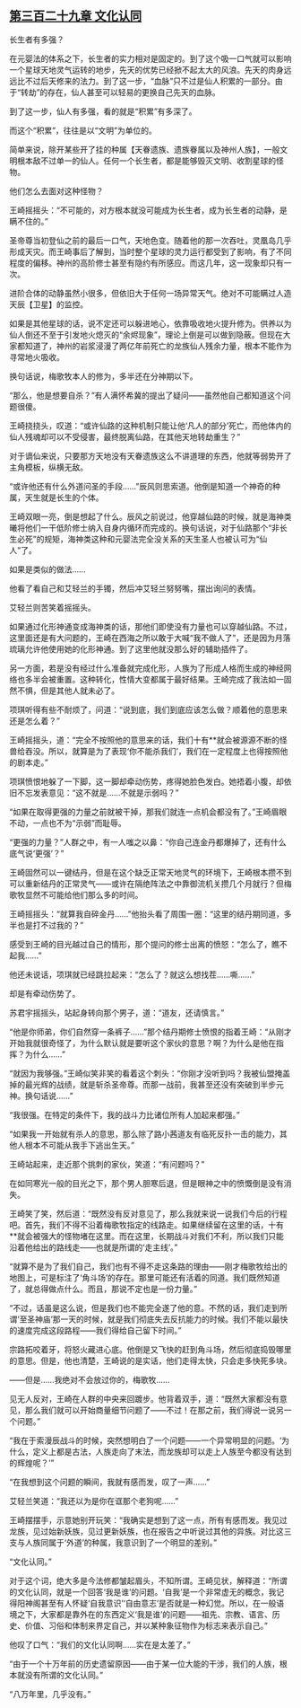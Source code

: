 ## [第三百二十九章 文化认同](https://www.xxbiquge.com/11_11207/9188485.html)


  长生者有多强？

  在元婴法的体系之下，长生者的实力相对是固定的。到了这个吸一口气就可以影响一个星球天地灵气运转的地步，先天的优势已经掀不起太大的风浪。先天的肉身远远比不过后天修来的法力。到了这一步，“血脉”只不过是仙人积累的一部分。由于“转劫”的存在，仙人甚至可以轻易的更换自己先天的血脉。

  到了这一步，仙人有多强，看的就是“积累”有多深了。

  而这个“积累”，往往是以“文明”为单位的。

  简单来说，除开某些开了挂的种属【天眷遗族、遗族眷属以及神州人族】，一般文明根本敌不过单一的仙人。任何一个长生者，都是能够毁灭文明、收割星球的怪物。

  他们怎么去面对这种怪物？

  王崎摇摇头：“不可能的，对方根本就没可能成为长生者，成为长生者的动静，是瞒不住的。”

  圣帝尊当初登仙之前的最后一口气，天地色变。随着他的那一次吞吐，灵凰岛几乎形成天灾。而王崎事后了解到，当时整个星球的灵力运行都受到了影响，有了不同程度的偏移。神州的高阶修士甚至有隐约有所感应。而这几年，这一现象却只有一次。

  进阶合体的动静虽然小很多，但依旧大于任何一场异常天气。绝对不可能瞒过人造天辰【卫星】的监控。

  如果是其他星球的话，说不定还可以躲进地心，依靠吸收地火提升修为。供养以为仙人倒还不至于引发地火熄灭的“余烬现象”，理论上倒是可以做到隐蔽。但现在大家都知道了，神州的岩浆浸漫了两亿年前死亡的龙族仙人残余力量，根本不能作为寻常地火吸收。

  换句话说，梅歌牧本人的修为，多半还在分神期以下。

  “那么，他是想要自杀？”有人满怀希冀的提出了疑问——虽然他自己都知道这个问题很傻。

  王崎挠挠头，叹道：“或许仙路的这种机制只能让他‘凡人的部分’死亡，而他体内的仙人残魂却可以不受侵害，最终脱离仙路，在其他天地转劫重生？”

  对于谪仙来说，只要那方天地没有天眷遗族这么不讲道理的东西，他就等弱势开了主角模板，纵横无敌。

  “或许他还有什么外道问圣的手段……”辰风则思索道。他倒是知道一个神奇的种属，天生就是长生的个体。

  王崎双眼一亮，倒是想起了什么。辰风之前说过，他穿越仙路的时候，就是海神类曦将他们一干低阶修士纳入自身内循环而完成的。换句话说，对于仙路那个“非长生必死”的规矩，海神类这种和元婴法完全没关系的天生圣人也被认可为“仙人”了。

  如果是类似的做法……

  他看了看自己和艾轻兰的手镯，然后冲艾轻兰努努嘴，摆出询问的表情。

  艾轻兰则苦笑着摇摇头。

  如果通过化形神通变成海神类的话，那他们即使没有力量也可以穿越仙路。不过，这里面还是有大问题的，王崎在西海之所以敢于大喊“我不做人了”，还是因为月落琉璃允许他使用她的化形神通。到了这里他就没那么好的辅助插件了。

  另一方面，若是没有经过什么准备就完成化形，人族为了形成人格而生成的神经网络也多半会被重置。这种转化，性情大变都属于最好结果。王崎完成了我法如一固然不惧，但是其他人就未必了。

  项琪听得有些不耐烦了，问道：“说到底，我们到底应该怎么做？顺着他的意思来还是怎么着？”

  王崎摇摇头，道：“完全不按照他的意思来的话，我们十有**就会被源源不断的怪兽给吞没。所以，就算是为了表现‘你不能杀我们’，我们在一定程度上也得按照他的剧本走。”

  项琪愤恨地躲了一下脚，这一脚却牵动伤势，疼得她脸色发白。她捂着小腹，却依旧不忘发表意见：“这不就是……不就是示弱吗？”

  “如果在取得更强的力量之前就被干掉，那我们就连一点机会都没有了。”王崎眉眼不动，一点也不为“示弱”而耻辱。

  “更强的力量？”人群之中，有一人嗤之以鼻：“你自己连金丹都爆掉了，还有什么底气说‘更强’？”

  王崎固然可以一键结丹，但是在这个缺乏正常天地灵气的环境下，王崎根本攒不到可以重新结丹的正常灵气——或许在隔绝阵法之中靠御流机关攒几个月就行？但梅歌牧显然不可能给他们那么多的时间。

  王崎摇摇头：“就算我自碎金丹……”他抬头看了周围一圈：“这里的结丹期同道，多半也是打不过我的？”

  感受到王崎的目光越过自己的情形，那个提问的修士出离的愤怒：“怎么了，瞧不起我……”

  他还未说话，项琪就已经跳拉起来：“怎么了？就这么想找茬……嘶……”

  却是有牵动伤势了。

  苏君宇摇摇头，站起身转向那个男子，道：“道友，还请慎言。”

  “他是你师弟，你们自然穿一条裤子……”那个结丹期修士愤恨的指着王崎：“从刚才开始我就很奇怪了，为什么默认就是要听这个家伙的意思？啊？为什么是他在指挥？为什么……”

  “就因为我够强。”王崎似笑非笑的看着这个刺头：“你刚才没听到吗？我被仙盟掩盖掉的最光辉的战绩，就是斩杀圣帝尊。而那一战前，我甚至还没有突破到半步元神。换句话说……”

  “我很强。在特定的条件下，我的战斗力比诸位所有人加起来都强。”

  “如果我一开始就有杀人的意思，那么除了路小茜道友有临死反扑一击的能力，其他人根本不可能从我手下逃出生天。”

  王崎站起来，走近那个挑刺的家伙，笑道：“有问题吗？”

  在如同寒光一般的目光之下，那个男人胆寒后退，但是眼神之中的愤慨倒是没有消失。

  王崎笑了笑，然后道：“既然没有反对意见了，那么我就来说一说我们今后的行程吧。首先，我们不得不沿着梅歌牧指定的线路走。如果继续留在这里的话，十有**就会被强大的怪物堵在这里。而在这里，长期战斗对我们不利，所以我们只能沿着他给出的路线走——也就是所谓的‘走主线’。”

  “就算不是为了我们自己，我们也有不得不走这条路的理由——刚才梅歌牧给出的地图上，可是标注了‘角斗场’的存在。那里可能还有活着的同道。我们既然知道了，就总得做点什么。而且，那说不定也是一份力量。”

  “不过，话虽是这么说，但是我们也不能完全遂了他的意。不然的话，我们走到所谓‘至圣神庙’那一天的时候，就是我们彻底失去反抗能力的时候。我们不能以最快的速度完成这段路程——我们得给自己留下时间。”

  宗路拓咬着牙，将怒火藏进心底。他倒是又飞快的赶到角斗场，然后彻底捣毁哪里的意思。但是，他也清楚，王崎说的是实话，他们走得太快，只会走多快死多块。

  ——但是……我绝对不会放过你的，梅歌牧……

  见无人反对，王崎在人群的中央来回踱步。他背着双手，道：“既然大家都没有意见，那么我们就可以开始商量细节问题了——不过！在那之前，我们得说一说另一个问题。”

  “我在于索漫辰战斗的时候，突然想明白了一个问题——一个异常明显的问题。‘为什么，定义上都是古法，人族走向了末法，而龙族却可以走上人族至今都没有达到的辉煌呢？’”

  “在我想到这个问题的瞬间，我就有感而发，叹了一声……”

  艾轻兰笑道：“我还以为是你在诓那个老狗呢……”

  王崎摆摆手，示意她别开玩笑：“我确实是想到了这一点，所有有感而发。我见过龙族，见过始新妖族，见过更新妖族，也在报告之中听说过其他的异族。对比这三支与人族同属于‘外道’的种属，我意识到了一个明显的差别。”

  “文化认同。”

  对于这个词，绝大多是今法修都皱起眉头，不知所谓。王崎见状，解释道：“所谓的文化认同，就是一个回答‘我是谁’的问题。‘自我’是一个非常虚无的概念，我记得阳神阁甚至有人怀疑‘自我意识’‘自由意志’是否就是一种幻觉。所以，在一般语境之下，大家都是靠外在的东西定义‘我是谁’的问题——祖先、宗教、语言、历史、价值、习俗和体制来界定自己，并以某种象征物作为标志来表示自己。”

  他叹了口气：“我们的文化认同啊……实在是太差了。”

  “由于一个十万年前的历史遗留原因——由于某一位大能的干涉，我们的人族，根本就没有所谓的文化认同。”

  “八万年里，几乎没有。”
